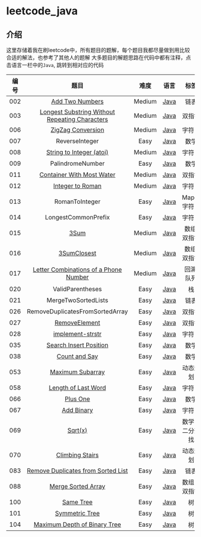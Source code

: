 # leetcode_java



## 介绍

这里存储着我在刷leetcode中，所有题目的题解，每个题目我都尽量做到用比较合适的解法，也参考了其他人的题解
大多题目的解题思路在代码中都有注释，点击语言一栏中的`Java`, 跳转到相对应的代码

|  编号  |              题目              | 难度 |                             语言                             | 标签 |
| :--: | :-----------------------------: | :--------: | :----------------------------------------------------------: | :--: |
| 002  | [Add Two Numbers](https://leetcode-cn.com/problems/add-two-numbers/description/)   |    Medium    | [Java](https://github.com/zzzmj/leetcode_java/blob/master/src/indi/zmj/leetcode/AddTwoNumbers_002.java) | 链表 |
| 003  | [Longest Substring Without Repeating Characters](https://leetcode-cn.com/problems/longest-substring-without-repeating-characters/description/)   |    Medium    | [Java](https://github.com/zzzmj/leetcode_java/blob/master/src/indi/zmj/leetcode/LongestSubstringWithoutRepeatingCharacters_003.java) | 双指针 |
| 006  | [ZigZag Conversion](https://leetcode-cn.com/problems/zigzag-conversion/description/)   |    Medium    | [Java](https://github.com/zzzmj/leetcode_java/blob/master/src/indi/zmj/leetcode/ZigZagConversion_006.java) | 字符串 |
| 007  |       ReverseInteger        |    Easy    | [Java](https://github.com/zzzmj/leetcode_java/blob/master/src/indi/zmj/leetcode/ReverseInteger_007.java) | 数学 |
| 008  | [String to Integer (atoi)](https://leetcode-cn.com/problems/string-to-integer-atoi/description/)   |    Medium    | [Java](https://github.com/zzzmj/leetcode_java/blob/master/src/indi/zmj/leetcode/StringToInteger_008.java) | 字符串 |
| 009  |      PalindromeNumber       |    Easy    | [Java](https://github.com/zzzmj/leetcode_java/blob/master/src/indi/zmj/leetcode/PalindromeNumber_009.java) | 数学 |
| 011  | [Container With Most Water](https://leetcode-cn.com/problems/container-with-most-water/description/)   |    Medium    | [Java](https://github.com/zzzmj/leetcode_java/blob/master/src/indi/zmj/leetcode/ContainerWithMostWater_011.java) | 双指针 |
| 012  | [Integer to Roman](https://leetcode-cn.com/problems/integer-to-roman/description/)   |    Medium    | [Java](https://github.com/zzzmj/leetcode_java/blob/master/src/indi/zmj/leetcode/IntegerToRoman_012.java) | 字符串 |
| 013  |         RomanToInteger          |    Easy    | [Java](https://github.com/zzzmj/leetcode_java/blob/master/src/indi/zmj/leetcode/RomanToInteger_013.java) | Map，字符串 |
| 014  |       LongestCommonPrefix       |    Easy    | [Java](https://github.com/zzzmj/leetcode_java/blob/master/src/indi/zmj/leetcode/LongestCommonPrefix_014.java) | 字符串 |
| 015  | [3Sum](https://leetcode-cn.com/problems/3sum/description/)   |    Medium    | [Java](https://github.com/zzzmj/leetcode_java/blob/master/src/indi/zmj/leetcode/ThreeSum_015.java) | 数组, 双指针 |
| 016  | [3SumClosest](https://leetcode-cn.com/problems/3sum-closest/description/)   |    Medium    | [Java](https://github.com/zzzmj/leetcode_java/blob/master/src/indi/zmj/leetcode/ThreeSumClosest_016.java) | 数组, 双指针 |
| 017  | [Letter Combinations of a Phone Number](https://leetcode-cn.com/problems/letter-combinations-of-a-phone-number/description/)   |    Medium    | [Java](https://github.com/zzzmj/leetcode_java/blob/master/src/indi/zmj/leetcode/LetterCombinations_017.java) | 回溯, 队列 |
| 020  |        ValidParentheses         |    Easy    | [Java](https://github.com/zzzmj/leetcode_java/blob/master/src/indi/zmj/leetcode/ValidParentheses_020.java) | 栈 |
| 021  |       MergeTwoSortedLists       |    Easy    | [Java](https://github.com/zzzmj/leetcode_java/blob/master/src/indi/zmj/leetcode/MergeTwoSortedLists_021.java) | 链表 |
| 026  | RemoveDuplicatesFromSortedArray |    Easy    | [Java](https://github.com/zzzmj/leetcode_java/blob/master/src/indi/zmj/leetcode/RemoveDuplicatesFromSortedArray_026.java) | 双指针 |
| 027  | [RemoveElement](https://leetcode-cn.com/problems/remove-element/description/) |    Easy    | [Java](https://github.com/zzzmj/leetcode_java/blob/master/src/indi/zmj/leetcode/RemoveElement_027.java) | 双指针 |
| 028  | [implement-strstr](https://leetcode-cn.com/problems/implement-strstr/description/) |    Easy    | [Java](https://github.com/zzzmj/leetcode_java/blob/master/src/indi/zmj/leetcode/ImplementStrStr_028.java) | 字符串 |
| 035  | [Search Insert Position](https://leetcode-cn.com/problems/search-insert-position/description/) |    Easy    | [Java](https://github.com/zzzmj/leetcode_java/blob/master/src/indi/zmj/leetcode/SearchInsertPosition_035.java) | 数学 |
| 038  | [Count and Say](https://leetcode-cn.com/problems/count-and-say/description/) |    Easy    | [Java](https://github.com/zzzmj/leetcode_java/blob/master/src/indi/zmj/leetcode/CountAndSay_038.java) | 数学 |
| 053  | [Maximum Subarray](https://leetcode-cn.com/problems/maximum-subarray/description/) |    Easy    | [Java](https://github.com/zzzmj/leetcode_java/blob/master/src/indi/zmj/leetcode/MaximumSubarray_053.java) | 动态规划 |
| 058  | [Length of Last Word](https://leetcode-cn.com/problems/length-of-last-word/description/) |    Easy    | [Java](https://github.com/zzzmj/leetcode_java/blob/master/src/indi/zmj/leetcode/LengthOfLastWord_058.java) | 字符串 |
| 066  | [Plus One](https://leetcode-cn.com/problems/plus-one/description/) |    Easy    | [Java](https://github.com/zzzmj/leetcode_java/blob/master/src/indi/zmj/leetcode/PlusOne_066.java) | 数学 |
| 067  | [Add Binary](https://leetcode-cn.com/problems/add-binary/description/) |    Easy    | [Java](https://github.com/zzzmj/leetcode_java/blob/master/src/indi/zmj/leetcode/AddBinary_067.java) | 字符串 |
| 069  | [Sqrt(x)](https://leetcode-cn.com/problems/sqrtx/description/) |    Easy    | [Java](https://github.com/zzzmj/leetcode_java/blob/master/src/indi/zmj/leetcode/Sqrtx_069.java) | 数学，二分查找 |
| 070  | [Climbing Stairs](https://leetcode-cn.com/problems/climbing-stairs/description/) |    Easy    | [Java](https://github.com/zzzmj/leetcode_java/blob/master/src/indi/zmj/leetcode/ClimbingStairs_070.java) | 动态规划 |
| 083  | [Remove Duplicates from Sorted List](https://leetcode-cn.com/problems/remove-duplicates-from-sorted-list/description/) |    Easy    | [Java](https://github.com/zzzmj/leetcode_java/blob/master/src/indi/zmj/leetcode/RemoveDuplicateFromSortedList_083.java) | 链表 |
| 088  | [Merge Sorted Array](https://leetcode-cn.com/problems/merge-sorted-array/description/) |    Easy    | [Java](https://github.com/zzzmj/leetcode_java/blob/master/src/indi/zmj/leetcode/MergeSortedArray_088.java) | 数组，双指针 |
| 100  | [Same Tree](https://leetcode-cn.com/problems/same-tree/description/) |    Easy    | [Java](https://github.com/zzzmj/leetcode_java/blob/master/src/indi/zmj/leetcode/SameTree_100.java) | 树 |
| 101  | [Symmetric Tree](https://leetcode-cn.com/problems/symmetric-tree/description/) |    Easy    | [Java](https://github.com/zzzmj/leetcode_java/blob/master/src/indi/zmj/leetcode/SymmetricTree_101.java) | 树 |
| 104  | [Maximum Depth of Binary Tree](https://leetcode-cn.com/problems/maximum-depth-of-binary-tree/description/) |    Easy    | [Java](https://github.com/zzzmj/leetcode_java/blob/master/src/indi/zmj/leetcode/MaximumDepthOfBinaryTree_104.java) | 树 |